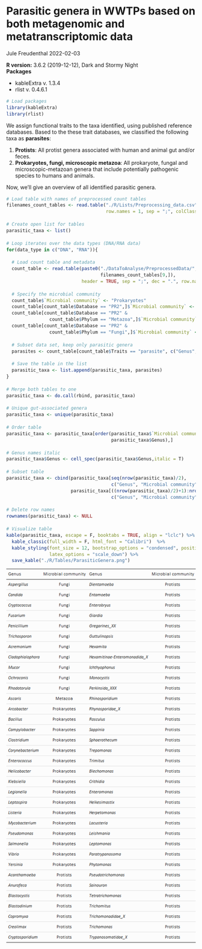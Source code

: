 Parasitic genera in WWTPs based on both metagenomic and
metatranscriptomic data
================
Jule Freudenthal
2022-02-03

**R version:** 3.6.2 (2019-12-12), Dark and Stormy Night  
**Packages**

-   kableExtra v. 1.3.4  
-   rlist v. 0.4.6.1

``` r
# Load packages
library(kableExtra)
library(rlist)
```

We assign functional traits to the taxa identified, using published
reference databases. Based to the these trait databases, we classified
the following taxa as **parasites**:

1.  **Protists**: All protist genera associated with human and animal
    gut and/or feces.  
2.  **Prokaryotes, fungi, microscopic metazoa**: All prokaryote, fungal
    and microscopic-metazoan genera that include potentially pathogenic
    species to humans and animals.

Now, we’ll give an overview of all identified parasitic genera.

``` r
# Load table with names of preprocessed count tables 
filenames_count_tables <- read.table("./R/Lists/Preprocessing_data.csv", header = TRUE, 
                                     row.names = 1, sep = ";", colClasses = "character")

# Create open list for tables
parasitic_taxa <- list()

# Loop iterates over the data types (DNA/RNA data)
for(data_type in c("DNA", "RNA")){
  
  # Load count table and metadata
  count_table <- read.table(paste0("./DataToAnalyse/PreprocessedData/", data_type, "_" , 
                                   filenames_count_tables[9,]), 
                            header = TRUE, sep = ";", dec = ".", row.names = 1)
  
  # Specify the microbial community
  count_table$`Microbial community` <- "Prokaryotes"
  count_table[count_table$Database == "PR2",]$`Microbial community` <- "Protists"
  count_table[count_table$Database == "PR2" & 
                count_table$Phylum == "Metazoa",]$`Microbial community` <- "Metazoa" 
  count_table[count_table$Database == "PR2" & 
                count_table$Phylum == "Fungi",]$`Microbial community` <- "Fungi"
  
  # Subset data set, keep only parasitic genera
  parasites <- count_table[count_table$Traits == "parasite", c("Genus", "Microbial community")]
  
  # Save the table in the list
  parasitic_taxa <- list.append(parasitic_taxa, parasites)
}

# Merge both tables to one
parasitic_taxa <- do.call(rbind, parasitic_taxa)

# Unique gut-associated genera
parasitic_taxa <- unique(parasitic_taxa)

# Order table
parasitic_taxa <- parasitic_taxa[order(parasitic_taxa$`Microbial community`, 
                                       parasitic_taxa$Genus),]

# Genus names italic
parasitic_taxa$Genus <- cell_spec(parasitic_taxa$Genus,italic = T)

# Subset table
parasitic_taxa <- cbind(parasitic_taxa[seq(nrow(parasitic_taxa)/2),
                                       c("Genus", "Microbial community")],
                        parasitic_taxa[((nrow(parasitic_taxa)/2)+1):nrow(parasitic_taxa),
                                       c("Genus", "Microbial community")])

# Delete row names
rownames(parasitic_taxa) <- NULL

# Visualize table
kable(parasitic_taxa, escape = F, booktabs = TRUE, align = "lclc") %>%
  kable_classic(full_width = F, html_font = "Calibri")  %>%
  kable_styling(font_size = 12, bootstrap_options = "condensed", position = "center", 
                latex_options = "scale_down") %>%
  save_kable("./R/Tables/ParasiticGenera.png") 
```

![](../R/Tables/ParasiticGenera.png)
